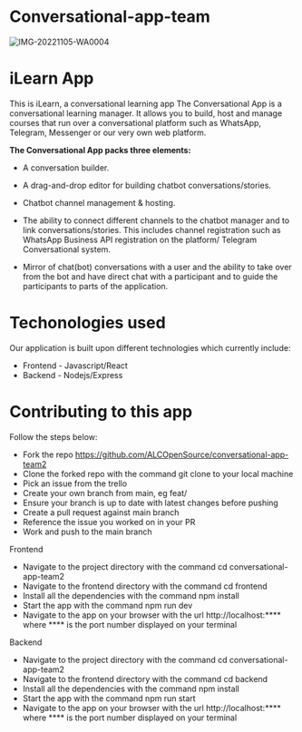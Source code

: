 # Conversational-app-team # 
![IMG-20221105-WA0004](https://user-images.githubusercontent.com/1963879/200798000-bac3d0a4-4721-4ca5-94c6-5d6d5b7dac56.jpg)



# iLearn App #

This is iLearn, a conversational learning app
The Conversational App is a conversational learning manager. 
It allows you to build, host and manage courses that run over a conversational platform 
such as WhatsApp, Telegram, Messenger or our very own web platform. 

**The Conversational App packs three elements:**

- A conversation builder.
- A drag-and-drop editor for building chatbot conversations/stories.

- Chatbot channel management & hosting.

- The ability to connect different channels to the chatbot manager and to link conversations/stories.
  This includes channel registration such as WhatsApp Business API registration on the platform/ Telegram
  Conversational system.
  
- Mirror of chat(bot) conversations with a user and the ability to take over from the bot
  and have direct chat with a participant and to guide the participants to parts of the application.

# Techonologies used

Our application is built upon different technologies which currently include:

- Frontend - Javascript/React
- Backend - Nodejs/Express

# Contributing to this app #

Follow the steps below:
- Fork the repo https://github.com/ALCOpenSource/conversational-app-team2
- Clone the forked repo with the command git clone to your local machine
- Pick an issue from the trello
- Create your own branch from main, eg feat/
- Ensure your branch is up to date with latest changes before pushing
- Create a pull request against main branch
- Reference the issue you worked on in your PR
- Work and push to the main branch

Frontend
- Navigate to the project directory with the command cd conversational-app-team2
- Navigate to the frontend directory with the command cd frontend
- Install all the dependencies with the command npm install
- Start the app with the command npm run dev
- Navigate to the app on your browser with the url http://localhost:**** where **** is the port number displayed on your terminal

Backend
- Navigate to the project directory with the command cd conversational-app-team2
- Navigate to the frontend directory with the command cd backend
- Install all the dependencies with the command npm install
- Start the app with the command npm run start
- Navigate to the app on your browser with the url http://localhost:**** where **** is the port number displayed on your terminal
